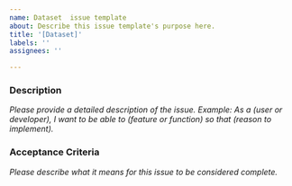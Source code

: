 ```yaml
---
name: Dataset  issue template
about: Describe this issue template's purpose here.
title: '[Dataset]'
labels: ''
assignees: ''

---
```


### Description
_Please provide a detailed description of the issue._
_Example: As a (user or developer), I want to be able to (feature or function) so that (reason to implement)._

### Acceptance Criteria
_Please describe what it means for this issue to be considered complete._